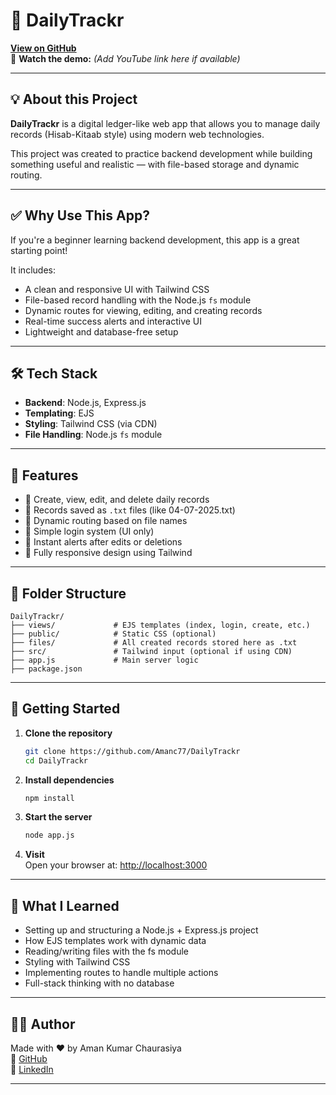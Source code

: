 
# 📘 DailyTrackr

**[View on GitHub](https://github.com/Amanc77/DailyTrackr)**  
📸 **Watch the demo:** *(Add YouTube link here if available)*

---

## 💡 About this Project

**DailyTrackr** is a digital ledger-like web app that allows you to manage daily records (Hisab-Kitaab style) using modern web technologies.

This project was created to practice backend development while building something useful and realistic — with file-based storage and dynamic routing.

---

## ✅ Why Use This App?

If you're a beginner learning backend development, this app is a great starting point!

It includes:
- A clean and responsive UI with Tailwind CSS
- File-based record handling with the Node.js `fs` module
- Dynamic routes for viewing, editing, and creating records
- Real-time success alerts and interactive UI
- Lightweight and database-free setup

---

## 🛠️ Tech Stack

- **Backend**: Node.js, Express.js
- **Templating**: EJS
- **Styling**: Tailwind CSS (via CDN)
- **File Handling**: Node.js `fs` module

---

## 🔧 Features

- 📂 Create, view, edit, and delete daily records
- 📄 Records saved as `.txt` files (like 04-07-2025.txt)
- 🧭 Dynamic routing based on file names
- 🔐 Simple login system (UI only)
- 📢 Instant alerts after edits or deletions
- 📱 Fully responsive design using Tailwind

---

## 📁 Folder Structure

```
DailyTrackr/
├── views/             # EJS templates (index, login, create, etc.)
├── public/            # Static CSS (optional)
├── files/             # All created records stored here as .txt
├── src/               # Tailwind input (optional if using CDN)
├── app.js             # Main server logic
├── package.json
```

---

## 🚀 Getting Started

1. **Clone the repository**  
   ```bash
   git clone https://github.com/Amanc77/DailyTrackr
   cd DailyTrackr
   ```

2. **Install dependencies**  
   ```bash
   npm install
   ```

3. **Start the server**  
   ```bash
   node app.js
   ```

4. **Visit**  
   Open your browser at: [http://localhost:3000](http://localhost:3000)

---

## 🧠 What I Learned

- Setting up and structuring a Node.js + Express.js project
- How EJS templates work with dynamic data
- Reading/writing files with the fs module
- Styling with Tailwind CSS
- Implementing routes to handle multiple actions
- Full-stack thinking with no database

---

## 🙋‍♂️ Author

Made with ❤️ by Aman Kumar Chaurasiya  
🔗 [GitHub](https://github.com/Amanc77)  
🔗 [LinkedIn](https://linkedin.com/in/amankumarchaurasiya)

---
